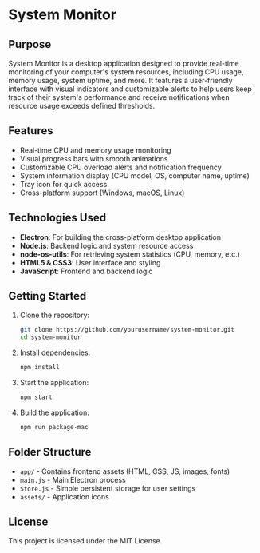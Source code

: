# System Monitor

## Purpose

System Monitor is a desktop application designed to provide real-time monitoring of your computer's system resources, including CPU usage, memory usage, system uptime, and more. It features a user-friendly interface with visual indicators and customizable alerts to help users keep track of their system's performance and receive notifications when resource usage exceeds defined thresholds.

## Features

- Real-time CPU and memory usage monitoring
- Visual progress bars with smooth animations
- Customizable CPU overload alerts and notification frequency
- System information display (CPU model, OS, computer name, uptime)
- Tray icon for quick access
- Cross-platform support (Windows, macOS, Linux)

## Technologies Used

- **Electron**: For building the cross-platform desktop application
- **Node.js**: Backend logic and system resource access
- **node-os-utils**: For retrieving system statistics (CPU, memory, etc.)
- **HTML5 & CSS3**: User interface and styling
- **JavaScript**: Frontend and backend logic

## Getting Started

1. Clone the repository:
   ```bash
   git clone https://github.com/yourusername/system-monitor.git
   cd system-monitor
   ```
2. Install dependencies:
   ```bash
   npm install
   ```
3. Start the application:
   ```bash
   npm start
   ```
4. Build the application:
   ```bash
   npm run package-mac
   ```

## Folder Structure

- `app/` - Contains frontend assets (HTML, CSS, JS, images, fonts)
- `main.js` - Main Electron process
- `Store.js` - Simple persistent storage for user settings
- `assets/` - Application icons

## License

This project is licensed under the MIT License.
